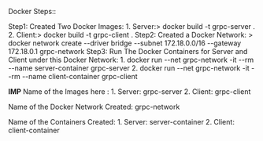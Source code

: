 Docker Steps::

Step1:
	Created Two Docker Images:
		1. Server:>   docker build -t grpc-server .
		2. Client:>   docker build -t grpc-client .
Step2:
	Created a Docker Network:
		 > docker network create --driver bridge --subnet 172.18.0.0/16 --gateway 172.18.0.1 grpc-network
Step3:
	Run The Docker Containers for Server and Client under this Docker Network:
		1. docker run --net grpc-network -it --rm --name server-container grpc-server
		2. docker run --net grpc-network -it --rm --name client-container grpc-client

**IMP**
Name of the Images here :
	1. Server: grpc-server
	2. Client: grpc-client

Name of the Docker Network Created:
	grpc-network

Name of the Containers Created:
	1. Server: server-container
	2. Client: client-container
